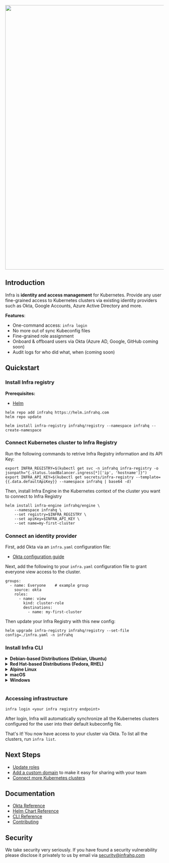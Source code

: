 <p align="center">
  <img src="./docs/images/header.svg" width="838" />
</p>

## Introduction
Infra is **identity and access management** for Kubernetes. Provide any user fine-grained access to Kubernetes clusters via existing identity providers such as Okta, Google Accounts, Azure Active Directory and more.

**Features**:
* One-command access: `infra login`
* No more out of sync Kubeconfig files
* Fine-grained role assignment
* Onboard & offboard users via Okta (Azure AD, Google, GitHub coming soon)
* Audit logs for who did what, when (coming soon)

## Quickstart

### Install Infra registry

**Prerequisites:**
* [Helm](https://helm.sh/)

```
helm repo add infrahq https://helm.infrahq.com
helm repo update

helm install infra-registry infrahq/registry --namespace infrahq --create-namespace
```

### Connect Kubernetes cluster to Infra Registry

Run the following commands to retrive Infra Registry information and its API Key:

```
export INFRA_REGISTRY=$(kubectl get svc -n infrahq infra-registry -o jsonpath="{.status.loadBalancer.ingress[*]['ip', 'hostname']}")
export INFRA_API_KEY=$(kubectl get secrets/infra-registry --template={{.data.defaultApiKey}} --namespace infrahq | base64 -d)
```

Then, install Infra Engine in the Kubernetes context of the cluster you want to connect to Infra Registry
```
helm install infra-engine infrahq/engine \
    --namespace infrahq \
    --set registry=$INFRA_REGISTRY \
    --set apiKey=$INFRA_API_KEY \
    --set name=my-first-cluster
```

### Connect an identity provider

First, add Okta via an `infra.yaml` configuration file:

* [Okta configuration guide](./docs/okta.md)

Next, add the following to your `infra.yaml` configuration file to grant everyone view access to the cluster.

```
groups:
  - name: Everyone    # example group
    source: okta
    roles:
      - name: view
        kind: cluster-role
        destinations:
          - name: my-first-cluster
```

Then update your Infra Registry with this new config:

```
helm upgrade infra-registry infrahq/registry --set-file config=./infra.yaml -n infrahq
```

### Install Infra CLI
<details>
  <summary><strong>Debian-based Distributions (Debian, Ubuntu)</strong></summary>

  ```
  case $(uname -m) in x86_64) ARCH=amd64 ;; aarch64) ARCH=arm64 ;; esac
  wget https://releases.infrahq.com/infra/v0.2.2/infra_v0.2.2_$ARCH.deb
  dpkg -i infra_v0.2.2_$ARCH.deb
  ```
</details>

<details>
  <summary><strong>Red Hat-based Distributions (Fedora, RHEL)</strong></summary>

  ```
  wget https://releases.infrahq.com/infra/v0.2.2/infra-v0.2.2-$(uname -m).rpm
  yum install infra-v0.2.2-$(uname -m).rpm
  ```
</details>

<details>
  <summary><strong>Alpine Linux</strong></summary>

  ```
  wget https://releases.infrahq.com/infra/v0.2.2/infra-v0.2.2=$(uname -m).apk
  apk add --allow-untrusted infra-v0.2.2-$(uname -m).apk
  ```
</details>

<details>
  <summary><strong>macOS</strong></summary>

  ```
  brew install infrahq/tap/infra
  ```
</details>

<details>
  <summary><strong>Windows</strong></summary>

  ```
  scoop bucket add infrahq https://github.com/infrahq/scoop.git
  scoop install infra
  ```
</details>
<br />

### Accessing infrastructure

```
infra login <your infra registry endpoint>
```

After login, Infra will automatically synchronize all the Kubernetes clusters configured for the user into their default kubeconfig file.

That's it! You now have access to your cluster via Okta. To list all the clusters, run `infra list`.

## Next Steps
* [Update roles](./docs/permissions.md)
* [Add a custom domain](./docs/domain.md) to make it easy for sharing with your team
* [Connect more Kubernetes clusters](./docs/connect.md)


## Documentation
* [Okta Reference](./docs/okta.md)
* [Helm Chart Reference](./docs/helm.md)
* [CLI Reference](./docs/cli.md)
* [Contributing](./docs/contributing.md)

## Security
We take security very seriously. If you have found a security vulnerability please disclose it privately to us by email via [security@infrahq.com](mailto:security@infrahq.com)
